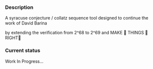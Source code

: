 ### Description
A syracuse conjecture / collatz sequence tool designed to continue the work of David Barina

by extending the verification from 2^68 to 2^69 and MAKE 👏 THINGS 👏 RIGHT👏

### Current status
Work In Progress...
